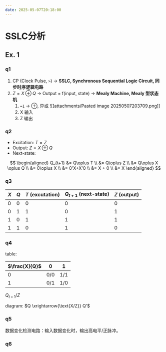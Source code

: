 ```yaml
---
date: 2025-05-07T20:18:00
---
```


# SSLC分析

## Ex. 1
### q1

1. CP (Clock Pulse, `>`) -> **SSLC, Synchronous Sequential Logic Circuit, 同步时序逻辑电路**
2. $Z = X \oplus Q$ -> $\text{Output = f(input, state)}$ -> **Mealy Machine, Mealy 型状态机**
	1. `=1` -> $\oplus$, 异或
	   ![[attachments/Pasted image 20250507203709.png]]
	2. X 输入
	3. Z 输出

### q2

- Excitation: $T = Z$
- Output: $Z = X\oplus Q$
- Next-state: 

$$
\begin{aligned}
Q_{t+1} &= Q\oplus T \\
&= Q\oplus Z \\
&= Q\oplus X \oplus Q \\
&= 0\oplus X \\
&= 0'X+X'0 \\
&= X + 0 \\
&= X
\end{aligned}
$$

### q3

| $X$ | $Q$ | $T$ (excutation) | $Q_{t+1}$ (next-state) | $Z$ (output) |
| --- | --- | ---------------- | ---------------------- | ------------ |
| 0   | 0   | 0                | 0                      | 0            |
| 0   | 1   | 1                | 0                      | 1            |
| 1   | 0   | 1                | 1                      | 1            |
| 1   | 1   | 0                | 1                      | 0            |
### q4

table:

| $\frac{X}{Q}$ | 0   | 1   |
| ------------- | --- | --- |
| 0             | 0/0 | 1/1 |
| 1             | 0/1 | 1/0 |
$Q_{t+1}/Z$

diagram:
$Q \xrightarrow{\text{X/Z}} Q'$

### q5

数据变化检测电路：输入数据变化时，输出高电平/正脉冲。

### q6
